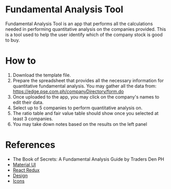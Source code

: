 # Fundamental Analysis Tool
Fundamental Analysis Tool is an app that performs all the calculations needed in performing quantitative analysis on the companies provided. This is a tool used to help the user identify which of the company stock is good to buy.

# How to
1. Download the template file.
2. Prepare the spreadsheet that provides all the necessary information for quantitative fundamental analysis. You may gather all the data from: https://edge.pse.com.ph/companyDirectory/form.do
3. Once uploaded to the app, you may click on the company's names to edit their data.
4. Select up to 5 companies to perform quantitative analysis on.
5. The ratio table and fair value table should show once you selected at least 3 companies.
6. You may take down notes based on the results on the left panel

# References
- The Book of Secrets: A Fundamental Analysis Guide by Traders Den PH
- [Material UI](https://mui.com/material-ui/getting-started/)
- [React Redux](https://react-redux.js.org/tutorials/quick-start)
- [Design](https://www.behance.net/gallery/158583411/Fintech-Dashboard-%28FREE-Figma-template%29state=%7B%22queryStateId%22%3A%22sqsid-9a3153ef-a0bd-4cfa-bbbe-678288867591%22%7D&)
- [Icons](https://devicon.dev/)